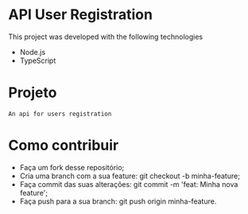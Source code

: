 # API User Registration

This project was developed with the following technologies

  - Node.js
  - TypeScript

# Projeto
    An api for users registration

# Como contribuir
- Faça um fork desse repositório;
- Cria uma branch com a sua feature: git checkout -b minha-feature;
- Faça commit das suas alterações: git commit -m 'feat: Minha nova feature';
- Faça push para a sua branch: git push origin minha-feature.

